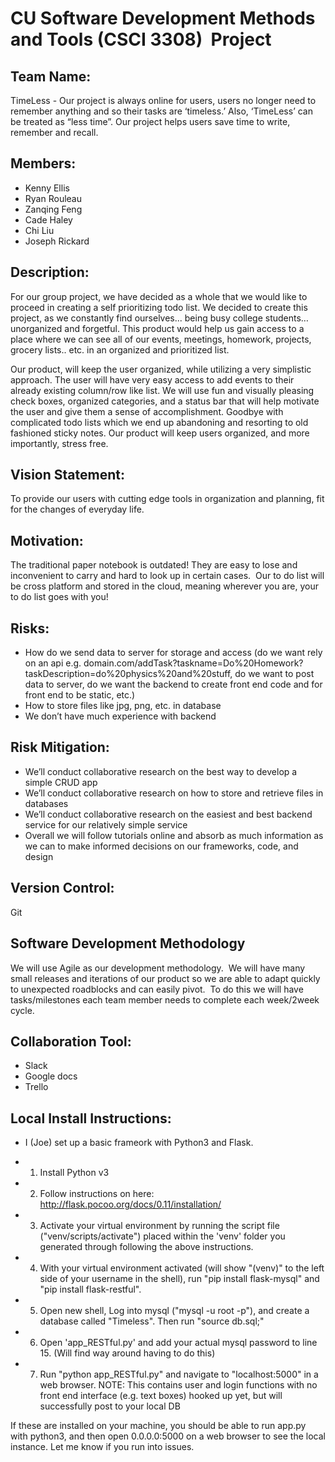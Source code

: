 # CU Software Development Methods and Tools (CSCI 3308)  Project 

## Team Name: 
TimeLess - Our project is always online for users, users no longer need to remember anything and so their tasks are ‘timeless.’ Also, ‘TimeLess’ can be treated as “less time”. Our project helps users save time to write, remember and recall.

## Members:
- Kenny Ellis
- Ryan Rouleau
- Zanqing Feng
- Cade Haley
- Chi Liu
- Joseph Rickard

## Description:
For our group project, we have decided as a whole that we would like to proceed in creating a self prioritizing todo list. We decided to create this project, as we constantly find ourselves... being busy college students… unorganized and forgetful. This product would help us gain access to a place where we can see all of our events, meetings, homework, projects, grocery lists.. etc. in an organized and prioritized list.

Our product, will keep the user organized, while utilizing a very simplistic approach. The user will have very easy access to add events to their already existing column/row like list. We will use fun and visually pleasing check boxes, organized categories, and a status bar that will help motivate the user and give them a sense of accomplishment. Goodbye with complicated todo lists which we end up abandoning and resorting to old fashioned sticky notes. Our product will keep users organized, and more importantly, stress free.

## Vision Statement:
To provide our users with cutting edge tools in organization and planning, fit for the changes of everyday life. 

## Motivation:
The traditional paper notebook is outdated! They are easy to lose and inconvenient to carry and hard to look up in certain cases.  Our to do list will be cross platform and stored in the cloud, meaning wherever you are, your to do list goes with you!  

## Risks:
- How do we send data to server for storage and access (do we want rely on an api e.g. domain.com/addTask?taskname=Do%20Homework?taskDescription=do%20physics%20and%20stuff, do we want to post data to server, do we want the backend to create front end code and for front end to be static, etc.)
- How to store files like jpg, png, etc. in database
- We don’t have much experience with backend

## Risk Mitigation:
- We’ll conduct collaborative research on the best way to develop a simple CRUD app
- We’ll conduct collaborative research on how to store and retrieve files in databases 
- We’ll conduct collaborative research on the easiest and best backend service for our relatively simple service
- Overall we will follow tutorials online and absorb as much information as we can to make informed decisions on our frameworks, code, and design

## Version Control:
Git

## Software Development Methodology
We will use Agile as our development methodology.  We will have many small releases and iterations of our product so we are able to adapt quickly to unexpected roadblocks and can easily pivot.  To do this we will have tasks/milestones each team member needs to complete each week/2week cycle.   

## Collaboration Tool:
- Slack
- Google docs
- Trello

## Local Install Instructions:
- I (Joe) set up a basic frameork with Python3 and Flask. 

- 1) Install Python v3
- 2) Follow instructions on here: http://flask.pocoo.org/docs/0.11/installation/
- 3) Activate your virtual environment by running the script file ("venv/scripts/activate") placed within the 'venv' folder you generated through following the above instructions.
- 4) With your virtual environment activated (will show "(venv)" to the left side of your username in the shell), run "pip install flask-mysql" and "pip install flask-restful". 
- 5) Open new shell, Log into mysql ("mysql -u root -p"), and create a database called "Timeless". Then run "source db.sql;"
- 6) Open 'app_RESTful.py' and add your actual mysql password to line 15. (Will find way around having to do this)
- 7) Run "python app_RESTful.py" and navigate to "localhost:5000" in a web browser. NOTE: This contains user and login functions with no front end interface (e.g. text boxes) hooked up yet, but will successfully post to your local DB


If these are installed on your machine, you should be able to run app.py with python3, and then open 0.0.0.0:5000 on a web browser to see the local instance. Let me know if you run into issues.
